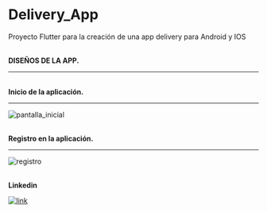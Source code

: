 # Delivery_App
Proyecto Flutter para la creación de una app delivery para Android y IOS

<br>
<b> DISEÑOS DE LA APP.</b>

<hr>

<br>
<b> Inicio de la aplicación.</b>

<hr>

![pantalla_inicial](https://github.com/OrlayMolina/App_Delivery/assets/111409267/2b50d22d-23b7-4d0c-8ebb-3049b005a6d8)

<br>
<b> Registro en la aplicación.</b>

<hr>

![registro](https://github.com/OrlayMolina/App_Delivery/assets/111409267/a65ac6be-5d3f-496b-bac5-b74a8bd77e7c)


<br>
<b>Linkedin</b>

<a href="https://www.linkedin.com/in/orlay-andres-molina-gomez-71b470241/" target="_blank">
  

![link](https://github.com/OrlayMolina/ECommerce/assets/111409267/24cda52b-f959-40f5-b823-f26306d42086)


</a>
